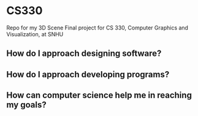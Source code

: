 # CS330
Repo for my 3D Scene Final project for CS 330, Computer Graphics and Visualization, at SNHU

## How do I approach designing software?

## How do I approach developing programs?

## How can computer science help me in reaching my goals?
